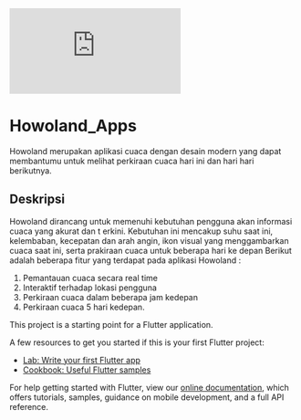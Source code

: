 ![alt text](https://github.com/tarisyanashwa/Howoland-Apps/blob/main/README.md?raw=true)

# Howoland_Apps

Howoland merupakan aplikasi cuaca dengan desain modern yang dapat membantumu untuk melihat perkiraan cuaca hari ini dan hari hari berikutnya.

## Deskripsi

Howoland dirancang untuk memenuhi kebutuhan pengguna akan informasi cuaca yang akurat dan t
erkini. Kebutuhan ini mencakup suhu saat ini, kelembaban, kecepatan dan arah angin, ikon visual yang menggambarkan cuaca saat ini, serta prakiraan cuaca untuk beberapa hari ke depan
Berikut adalah beberapa fitur yang terdapat pada aplikasi Howoland :
1. Pemantauan cuaca secara real time
2. Interaktif terhadap lokasi pengguna
3. Perkiraan cuaca dalam beberapa jam kedepan
4. Perkiraan cuaca 5 hari kedepan.

This project is a starting point for a Flutter application.

A few resources to get you started if this is your first Flutter project:

- [Lab: Write your first Flutter app](https://flutter.dev/docs/get-started/codelab)
- [Cookbook: Useful Flutter samples](https://flutter.dev/docs/cookbook)

For help getting started with Flutter, view our
[online documentation](https://flutter.dev/docs), which offers tutorials,
samples, guidance on mobile development, and a full API reference.
